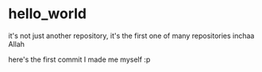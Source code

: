# hello_world
it's not just another repository, it's the first one of many repositories inchaa Allah

here's the first commit I made me myself :p
